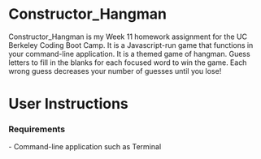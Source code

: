 # Constructor_Hangman

Constructor_Hangman is my Week 11 homework assignment for the UC Berkeley Coding Boot Camp. It is a Javascript-run game that functions in your command-line application. It is a themed game of hangman. Guess letters to fill in the blanks for each focused word to win the game. Each wrong guess decreases your number of guesses until you lose!

<h1>User Instructions</h1>
<h3>Requirements</h3>
- Command-line application such as Terminal
